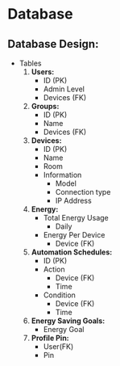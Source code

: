 # Database

## Database Design:

- Tables
    1. **Users:**
        - ID (PK)
        - Admin Level 
        - Devices (FK)
    2. **Groups:**
        - ID (PK)
        - Name
        - Devices (FK)
    3. **Devices:**
        - ID (PK)
        - Name
        - Room
        - Information
            - Model
            - Connection type
            - IP Address
    4. **Energy:**
        - Total Energy Usage
            - Daily
        - Energy Per Device
            - Device (FK)
    5. **Automation Schedules:**
        - ID (PK)
        - Action
            - Device (FK)
            - Time
        - Condition
            - Device (FK)
            - Time
    6. **Energy Saving Goals:**
        - Energy Goal
    7.  **Profile Pin:**
        - User(FK)
        - Pin 
